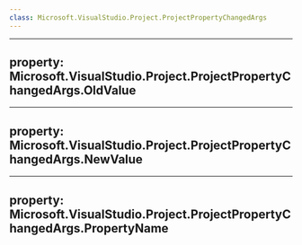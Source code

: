 ```yaml
---
class: Microsoft.VisualStudio.Project.ProjectPropertyChangedArgs
---
```


---
property: Microsoft.VisualStudio.Project.ProjectPropertyChangedArgs.OldValue
---

---
property: Microsoft.VisualStudio.Project.ProjectPropertyChangedArgs.NewValue
---

---
property: Microsoft.VisualStudio.Project.ProjectPropertyChangedArgs.PropertyName
---

